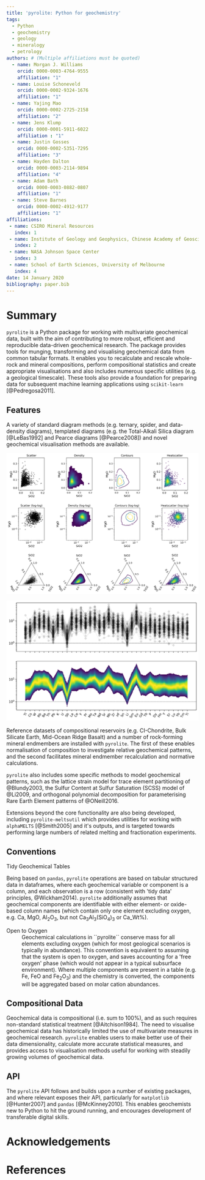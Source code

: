 ```yaml
---
title: 'pyrolite: Python for geochemistry'
tags:
  - Python
  - geochemistry
  - geology
  - mineralogy
  - petrology
authors: # (Multiple affiliations must be quoted)
  - name: Morgan J. Williams
    orcid: 0000-0003-4764-9555
    affiliation: "1"
  - name: Louise Schoneveld
    orcid: 0000-0002-9324-1676
    affiliation: "1"
  - name: Yajing Mao
    orcid: 0000-0002-2725-2158
    affiliation: "2"
  - name: Jens Klump
    orcid: 0000-0001-5911-6022
    affiliation : "1"
  - name: Justin Gosses
    orcid: 0000-0002-5351-7295
    affiliation: "3"
  - name: Hayden Dalton
    orcid: 0000-0003-2114-9894
    affiliation: "4"
  - name: Adam Bath
    orcid: 0000-0003-0882-0807
    affiliation: "1"
  - name: Steve Barnes
    orcid: 0000-0002-4912-9177
    affiliation: "1"
affiliations:
 - name: CSIRO Mineral Resources
   index: 1
 - name: Institute of Geology and Geophysics, Chinese Academy of Geosciences
   index: 2
 - name: NASA Johnson Space Center
   index: 3
 - name: School of Earth Sciences, University of Melbourne
   index: 4
date: 14 January 2020
bibliography: paper.bib
---
```


<!-- 250-1000 words -->

# Summary

``pyrolite`` is a Python package for working with multivariate geochemical data, built with the aim of contributing to more robust, efficient and reproducible data-driven geochemical research. The package provides tools for munging, transforming and visualising geochemical data from common tabular formats. It enables you to recalculate and rescale whole-rock and mineral compositions, perform compositional statistics and create appropriate visualisations and also includes numerous specific utilities (e.g. a geological timescale). These tools also provide a foundation for preparing data for subsequent machine learning applications using ``scikit-learn``  [@Pedregosa2011].

## Features

A variety of standard diagram methods (e.g. ternary, spider, and data-density diagrams), templated diagrams (e.g. the Total-Alkali Silica diagram [@LeBas1992] and Pearce diagrams [@Pearce2008]) and novel geochemical visualisation methods are available.

![Example of different bivariate and ternary diagrams, highlighting the ability to visualise data distribution.](sphx_glr_heatscatter_001.png)

![Example spider diagram, with comparison to a data-density based equivalent.](sphx_glr_spider_005.png)


Reference datasets of compositional reservoirs (e.g. CI-Chondrite, Bulk Silicate Earth, Mid-Ocean Ridge Basalt) and a number of rock-forming mineral endmembers are installed with ``pyrolite``. The first of these enables normalisation of composition to investigate relative geochemical patterns, and the second facilitates mineral endmember recalculation and normative calculations.

``pyrolite`` also includes some specific methods to model geochemical patterns, such as the lattice strain model for trace element partitioning of @Blundy2003, the Sulfur Content at Sulfur Saturation (SCSS) model of @Li2009, and orthogonal polynomial decomposition for parameterising Rare Earth Element patterns of @ONeill2016.

Extensions beyond the core functionality are also being developed, including ``pyrolite-meltsutil`` which provides utilities for working with ``alphaMELTS`` [@Smith2005] and it's outputs, and is targeted towards performing large numbers of related melting and fractionation experiments.

## Conventions

<dl>
<dt>
Tidy Geochemical Tables
</dt>

Being based on ``pandas``, ``pyrolite`` operations are based on tabular structured data in dataframes, where each geochemical variable or component is a column, and each observation is a row (consistent with 'tidy data' principles, @Wickham2014).  ``pyrolite`` additionally assumes that geochemical components are identifiable with either element- or oxide-based column names (which contain only one element excluding oxygen, e.g. Ca, MgO, Al<sub>2</sub>O<sub>3</sub>,
but not Ca<sub>3</sub>Al<sub>3</sub>(SiO<sub>4</sub>)<sub>3</sub> or Ca_Wt%).

<dt>
Open to Oxygen
</dt>

<dd>
Geochemical calculations in ``pyrolite`` conserve mass for all elements excluding oxygen (which for most geological scenarios is typically in abundance). This convention is equivalent to assuming that the system is open to oxygen, and saves accounting for a 'free oxygen' phase (which would not appear in a typical subsurface environment). Where multiple components are present in a table (e.g. Fe, FeO and Fe<sub>2</sub>O<sub>3</sub>) and the chemistry is converted, the components will be aggregated based on molar cation abundances.
<dd>

</dl>

## Compositional Data

Geochemical data is compositional (i.e. sum to 100%), and as such requires non-standard statistical treatment [@Aitchison1984]. The need to visualise geochemical data has historically limited the use of multivariate measures in geochemical research. ``pyrolite`` enables users to make better use of their data dimensionality, calculate more accurate statistical measures, and provides access to visualisation methods useful for working with steadily growing volumes of geochemical data.

## API

The ``pyrolite`` API follows and builds upon a number of existing packages, and where relevant exposes their API, particularly for ``matplotlib`` [@Hunter2007] and ``pandas`` [@McKinney2010]. This enables geochemists new to Python to hit the ground running, and encourages development of transferable digital skills.


# Acknowledgements

# References

